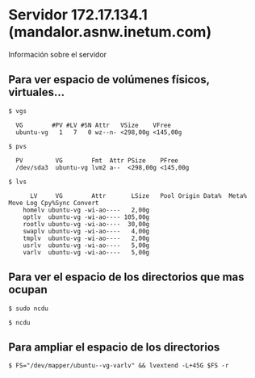 # Servidor 172.17.134.1 (mandalor.asnw.inetum.com)

Información sobre el servidor

## Para ver espacio de volúmenes físicos, virtuales...

    $ vgs

```
  VG        #PV #LV #SN Attr   VSize    VFree
  ubuntu-vg   1   7   0 wz--n- <298,00g <145,00g
```    

    $ pvs

```
  PV         VG        Fmt  Attr PSize    PFree
  /dev/sda3  ubuntu-vg lvm2 a--  <298,00g <145,00g
```    

    $ lvs
```
      LV     VG        Attr       LSize   Pool Origin Data%  Meta%  Move Log Cpy%Sync Convert
    homelv ubuntu-vg -wi-ao----   2,00g
    optlv  ubuntu-vg -wi-ao---- 105,00g
    rootlv ubuntu-vg -wi-ao----  30,00g
    swaplv ubuntu-vg -wi-ao----   4,00g
    tmplv  ubuntu-vg -wi-ao----   2,00g
    usrlv  ubuntu-vg -wi-ao----   5,00g
    varlv  ubuntu-vg -wi-ao----   5,00g
```

## Para ver el espacio de los directorios que mas ocupan

    $ sudo ncdu
    
    $ ncdu

## Para ampliar el espacio de los directorios
    
    $ FS="/dev/mapper/ubuntu--vg-varlv" && lvextend -L+45G $FS -r